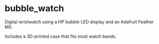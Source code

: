 # bubble_watch
Digital wristwatch using a HP bubble LED display and an Adafruit Feather M0.

Includes a 3D-printed case that fits most watch bands.
